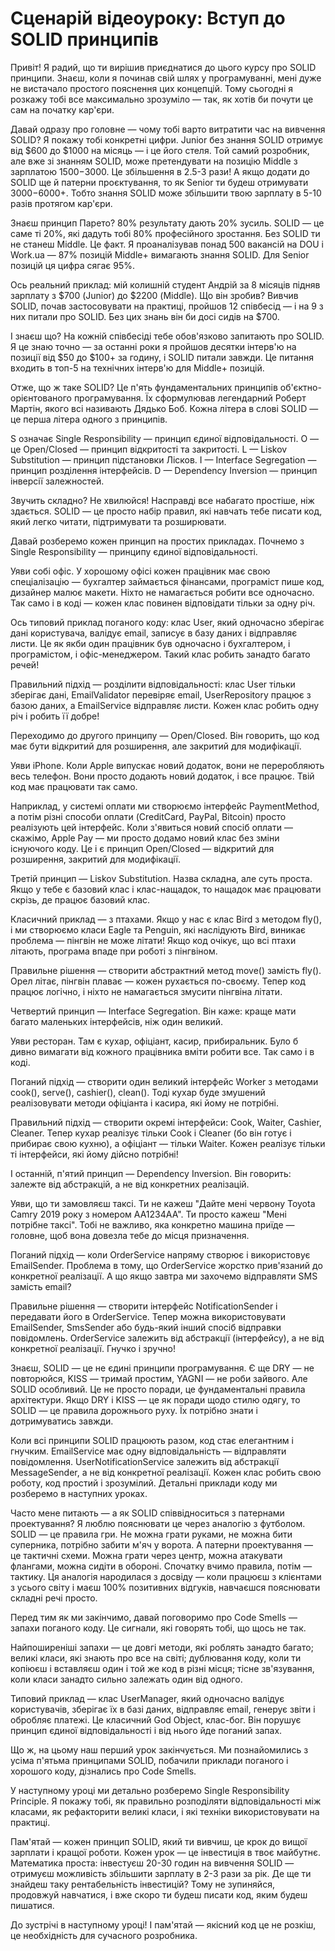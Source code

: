 # Сценарій відеоуроку: Вступ до SOLID принципів

Привіт! Я радий, що ти вирішив приєднатися до цього курсу про SOLID принципи. Знаєш, коли я починав свій шлях у програмуванні, мені дуже не вистачало простого пояснення цих концепцій. Тому сьогодні я розкажу тобі все максимально зрозуміло — так, як хотів би почути це сам на початку кар'єри.

Давай одразу про головне — чому тобі варто витратити час на вивчення SOLID? Я покажу тобі конкретні цифри. Junior без знання SOLID отримує від $600 до $1000 на місяць — і це його стеля. Той самий розробник, але вже зі знанням SOLID, може претендувати на позицію Middle з зарплатою $1500-$3000. Це збільшення в 2.5-3 рази! А якщо додати до SOLID ще й патерни проєктування, то як Senior ти будеш отримувати $3000-$6000+. Тобто знання SOLID може збільшити твою зарплату в 5-10 разів протягом кар'єри.

Знаєш принцип Парето? 80% результату дають 20% зусиль. SOLID — це саме ті 20%, які дадуть тобі 80% професійного зростання. Без SOLID ти не станеш Middle. Це факт. Я проаналізував понад 500 вакансій на DOU і Work.ua — 87% позицій Middle+ вимагають знання SOLID. Для Senior позицій ця цифра сягає 95%.

Ось реальний приклад: мій колишній студент Андрій за 8 місяців підняв зарплату з $700 (Junior) до $2200 (Middle). Що він зробив? Вивчив SOLID, почав застосовувати на практиці, пройшов 12 співбесід — і на 9 з них питали про SOLID. Без цих знань він би досі сидів на $700.

І знаєш що? На кожній співбесіді тебе обов'язково запитають про SOLID. Я це знаю точно — за останні роки я пройшов десятки інтерв'ю на позиції від $50 до $100+ за годину, і SOLID питали завжди. Це питання входить в топ-5 на технічних інтерв'ю для Middle+ позицій.

Отже, що ж таке SOLID? Це п'ять фундаментальних принципів об'єктно-орієнтованого програмування. Їх сформулював легендарний Роберт Мартін, якого всі називають Дядько Боб. Кожна літера в слові SOLID — це перша літера одного з принципів.

S означає Single Responsibility — принцип єдиної відповідальності.
O — це Open/Closed — принцип відкритості та закритості.
L — Liskov Substitution — принцип підстановки Лісков.
I — Interface Segregation — принцип розділення інтерфейсів.
D — Dependency Inversion — принцип інверсії залежностей.

Звучить складно? Не хвилюйся! Насправді все набагато простіше, ніж здається. SOLID — це просто набір правил, які навчать тебе писати код, який легко читати, підтримувати та розширювати.

Давай розберемо кожен принцип на простих прикладах. Почнемо з Single Responsibility — принципу єдиної відповідальності.

Уяви собі офіс. У хорошому офісі кожен працівник має свою спеціалізацію — бухгалтер займається фінансами, програміст пише код, дизайнер малює макети. Ніхто не намагається робити все одночасно. Так само і в коді — кожен клас повинен відповідати тільки за одну річ.

Ось типовий приклад поганого коду: клас User, який одночасно зберігає дані користувача, валідує email, записує в базу даних і відправляє листи. Це як якби один працівник був одночасно і бухгалтером, і програмістом, і офіс-менеджером. Такий клас робить занадто багато речей!

Правильний підхід — розділити відповідальності: клас User тільки зберігає дані, EmailValidator перевіряє email, UserRepository працює з базою даних, а EmailService відправляє листи. Кожен клас робить одну річ і робить її добре!

Переходимо до другого принципу — Open/Closed. Він говорить, що код має бути відкритий для розширення, але закритий для модифікації.

Уяви iPhone. Коли Apple випускає новий додаток, вони не переробляють весь телефон. Вони просто додають новий додаток, і все працює. Твій код має працювати так само.

Наприклад, у системі оплати ми створюємо інтерфейс PaymentMethod, а потім різні способи оплати (CreditCard, PayPal, Bitcoin) просто реалізують цей інтерфейс. Коли з'явиться новий спосіб оплати — скажімо, Apple Pay — ми просто додамо новий клас без зміни існуючого коду. Це і є принцип Open/Closed — відкритий для розширення, закритий для модифікації.

Третій принцип — Liskov Substitution. Назва складна, але суть проста. Якщо у тебе є базовий клас і клас-нащадок, то нащадок має працювати скрізь, де працює базовий клас.

Класичний приклад — з птахами. Якщо у нас є клас Bird з методом fly(), і ми створюємо класи Eagle та Penguin, які наслідують Bird, виникає проблема — пінгвін не може літати! Якщо код очікує, що всі птахи літають, програма впаде при роботі з пінгвіном.

Правильне рішення — створити абстрактний метод move() замість fly(). Орел літає, пінгвін плаває — кожен рухається по-своєму. Тепер код працює логічно, і ніхто не намагається змусити пінгвіна літати.

Четвертий принцип — Interface Segregation. Він каже: краще мати багато маленьких інтерфейсів, ніж один великий.

Уяви ресторан. Там є кухар, офіціант, касир, прибиральник. Було б дивно вимагати від кожного працівника вміти робити все. Так само і в коді.

Поганий підхід — створити один великий інтерфейс Worker з методами cook(), serve(), cashier(), clean(). Тоді кухар буде змушений реалізовувати методи офіціанта і касира, які йому не потрібні.

Правильний підхід — створити окремі інтерфейси: Cook, Waiter, Cashier, Cleaner. Тепер кухар реалізує тільки Cook і Cleaner (бо він готує і прибирає свою кухню), а офіціант — тільки Waiter. Кожен реалізує тільки ті інтерфейси, які йому дійсно потрібні!

І останній, п'ятий принцип — Dependency Inversion. Він говорить: залежте від абстракцій, а не від конкретних реалізацій.

Уяви, що ти замовляєш таксі. Ти не кажеш "Дайте мені червону Toyota Camry 2019 року з номером АА1234АА". Ти просто кажеш "Мені потрібне таксі". Тобі не важливо, яка конкретно машина приїде — головне, щоб вона довезла тебе до місця призначення.

Поганий підхід — коли OrderService напряму створює і використовує EmailSender. Проблема в тому, що OrderService жорстко прив'язаний до конкретної реалізації. А що якщо завтра ми захочемо відправляти SMS замість email?

Правильне рішення — створити інтерфейс NotificationSender і передавати його в OrderService. Тепер можна використовувати EmailSender, SmsSender або будь-який інший спосіб відправки повідомлень. OrderService залежить від абстракції (інтерфейсу), а не від конкретної реалізації. Гнучко і зручно!

Знаєш, SOLID — це не єдині принципи програмування. Є ще DRY — не повторюйся, KISS — тримай простим, YAGNI — не роби зайвого. Але SOLID особливий. Це не просто поради, це фундаментальні правила архітектури. Якщо DRY і KISS — це як поради щодо стилю одягу, то SOLID — це правила дорожнього руху. Їх потрібно знати і дотримуватись завжди.

Коли всі принципи SOLID працюють разом, код стає елегантним і гнучким. EmailService має одну відповідальність — відправляти повідомлення. UserNotificationService залежить від абстракції MessageSender, а не від конкретної реалізації. Кожен клас робить свою роботу, код простий і зрозумілий. Детальні приклади коду ми розберемо в наступних уроках.

Часто мене питають — а як SOLID співвідноситься з патернами проектування? Я люблю пояснювати це через аналогію з футболом. SOLID — це правила гри. Не можна грати руками, не можна бити суперника, потрібно забити м'яч у ворота. А патерни проектування — це тактичні схеми. Можна грати через центр, можна атакувати флангами, можна сидіти в обороні. Спочатку вчимо правила, потім — тактику. Ця аналогія народилася з досвіду — коли працюєш з клієнтами з усього світу і маєш 100% позитивних відгуків, навчаєшся пояснювати складні речі просто.

Перед тим як ми закінчимо, давай поговоримо про Code Smells — запахи поганого коду. Це сигнали, які говорять тобі, що щось не так.

Найпоширеніші запахи — це довгі методи, які роблять занадто багато; великі класи, які знають про все на світі; дублювання коду, коли ти копіюєш і вставляєш один і той же код в різні місця; тісне зв'язування, коли класи занадто сильно залежать один від одного.

Типовий приклад — клас UserManager, який одночасно валідує користувачів, зберігає їх в базі даних, відправляє email, генерує звіти і обробляє платежі. Це класичний God Object, клас-бог. Він порушує принцип єдиної відповідальності і від нього йде поганий запах.

Що ж, на цьому наш перший урок закінчується. Ми познайомились з усіма п'ятьма принципами SOLID, побачили приклади поганого і хорошого коду, дізнались про Code Smells.

У наступному уроці ми детально розберемо Single Responsibility Principle. Я покажу тобі, як правильно розподіляти відповідальності між класами, як рефакторити великі класи, і які техніки використовувати на практиці.

Пам'ятай — кожен принцип SOLID, який ти вивчиш, це крок до вищої зарплати і кращої роботи. Кожен урок — це інвестиція в твоє майбутнє. Математика проста: інвестуєш 20-30 годин на вивчення SOLID — отримуєш можливість збільшити зарплату в 2-3 рази за рік. Де ще ти знайдеш таку рентабельність інвестицій? Тому не зупиняйся, продовжуй навчатися, і вже скоро ти будеш писати код, яким будеш пишатися.

До зустрічі в наступному уроці! І пам'ятай — якісний код це не розкіш, це необхідність для сучасного розробника.
